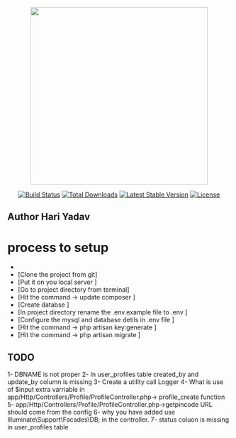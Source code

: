 <p align="center"><img src="https://res.cloudinary.com/dtfbvvkyp/image/upload/v1566331377/laravel-logolockup-cmyk-red.svg" width="400"></p>

<p align="center">
<a href="https://travis-ci.org/laravel/framework"><img src="https://travis-ci.org/laravel/framework.svg" alt="Build Status"></a>
<a href="https://packagist.org/packages/laravel/framework"><img src="https://poser.pugx.org/laravel/framework/d/total.svg" alt="Total Downloads"></a>
<a href="https://packagist.org/packages/laravel/framework"><img src="https://poser.pugx.org/laravel/framework/v/stable.svg" alt="Latest Stable Version"></a>
<a href="https://packagist.org/packages/laravel/framework"><img src="https://poser.pugx.org/laravel/framework/license.svg" alt="License"></a>
</p>

## Author Hari Yadav

# process to setup
-
- [Clone the project from git]
- [Put it on you local server ]
- [Go to project directory from terminal]
- [Hit the command -> update composer ]
- [Create databse ]
- [In project directory rename the .env.example file to .env ]
- [Configure the mysql and database detils in .env file ]
- [Hit the command -> php artisan key:generate ]
- [Hit the command -> php artisan migrate ]


## TODO
1- DBNAME is not proper
2- In user_profiles table created_by and update_by column is missing
3- Create a utility call Logger
4- What is use of $input extra varriable in app/Http/Controllers/Profile/ProfileController.php-> profile_create function
5- app/Http/Controllers/Profile/ProfileController.php->getpincode URL should come from the config
6- why you have added use Illuminate\Support\Facades\DB; in the controller. 
7- status coluon is missing in user_profiles table



